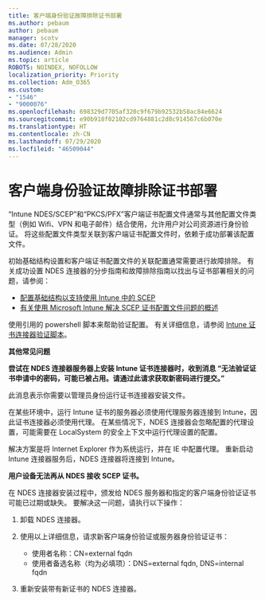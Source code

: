 ```yaml
---
title: 客户端身份验证故障排除证书部署
ms.author: pebaum
author: pebaum
manager: scotv
ms.date: 07/28/2020
ms.audience: Admin
ms.topic: article
ROBOTS: NOINDEX, NOFOLLOW
localization_priority: Priority
ms.collection: Adm_O365
ms.custom:
- "1546"
- "9000076"
ms.openlocfilehash: 698329d7705af320c9f679b92532b58ac84e6624
ms.sourcegitcommit: e90b918f02102cd9764881c2d8c914567c6b070e
ms.translationtype: HT
ms.contentlocale: zh-CN
ms.lasthandoff: 07/29/2020
ms.locfileid: "46509044"
---
```

# <a name="troubleshooting-client-authentication-certificate-deployment"></a>客户端身份验证故障排除证书部署

“Intune NDES/SCEP”和“PKCS/PFX”客户端证书配置文件通常与其他配置文件类型（例如 Wifi、VPN 和电子邮件）结合使用，允许用户对公司资源进行身份验证。 将这些配置文件类型关联到客户端证书配置文件时，依赖于成功部署该配置文件。

初始基础结构设置和客户端证书配置文件的关联配置通常需要进行故障排除。 有关成功设置 NDES 连接器的分步指南和故障排除指南以找出与证书部署相关的问题，请参阅： 

- [配置基础结构以支持使用 Intune 中的 SCEP](https://support.microsoft.com/help/4459540/troubleshoot-ndes-configuration-for-use-with-intune)
- [有关使用 Microsoft Intune 解决 SCEP 证书配置文件问题的概述](https://support.microsoft.com/help/4457481/troubleshooting-scep-certificate-profile-deployment-in-intune)

使用引用的 powershell 脚本来帮助验证配置。 有关详细信息，请参阅 [Intune 证书连接器验证脚本](https://github.com/microsoftgraph/powershell-intune-samples/tree/master/CertificationAuthority)。

  
**其他常见问题**

**尝试在 NDES 连接器服务器上安装 Intune 证书连接器时，收到消息 “无法验证证书申请中的密码，可能已被占用。请通过此请求获取新密码进行提交。”**  

此消息表示你需要以管理员身份运行证书连接器安装文件。

在某些环境中，运行 Intune 证书的服务器必须使用代理服务器连接到 Intune，因此证书连接器必须使用代理。 在某些情况下，NDES 连接器会忽略配置的代理设置，可能需要在 LocalSystem 的安全上下文中运行代理设置的配置。 
 
解决方案是将 Internet Explorer 作为系统运行，并在 IE 中配置代理。 重新启动 Intune 连接器服务后，NDES 连接器将连接到 Intune。

**用户设备无法再从 NDES 接收 SCEP 证书。**

在 NDES 连接器安装过程中，颁发给 NDES 服务器和指定的客户端身份验证证书可能已过期或缺失。 要解决这一问题，请执行以下操作： 
 
1. 卸载 NDES 连接器。  
2. 使用以上详细信息，请求新客户端身份验证或服务器身份验证证书： 
 
    - 使用者名称：CN=external fqdn  
    - 使用者备选名称（均为必填项）：DNS=external fqdn, DNS=internal fqdn 
 
3. 重新安装带有新证书的 NDES 连接器。